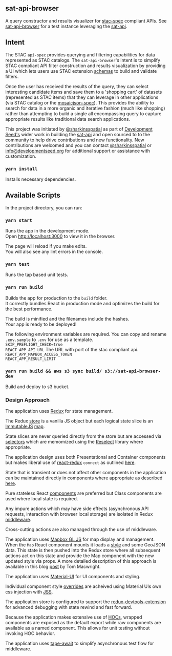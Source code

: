 
## sat-api-browser
A query constructor and results visualizer for [stac-spec](https://github.com/radiantearth/stac-spec/tree/master/api-spec)
compliant APIs. See [sat-api-browser](http://sat-api-browser.s3-website-us-east-1.amazonaws.com/) for a test instance leveraging the 
[sat-api](https://github.com/sat-utils/sat-api).

## Intent

The STAC `api-spec` provides querying and filtering capabilities for data
represented as STAC catalogs.  The `sat-api-browser`'s intent is to simplify
STAC compliant API filter construction and results visualization by providing a
UI which lets users use STAC extension [schemas](https://github.com/radiantearth/stac-spec/tree/master/extensions)
to build and validate filters. 

Once the user has received the results of the query, they can select interesting
candidate items and save them to a 'shopping cart' of datasets (represented as STAC items)
that they can leverage in other applications (via STAC catalog or the [mosaicjson-spec](https://github.com/developmentseed/mosaicjson-spec)).  This provides the ability to search
for data in a more organic and iterative fashion (much like shopping) rather than
attempting to build a single all encompassing query to capture appropriate results
like traditional data search applications.

This project was initiated by [@sharkinsspatial](https://github.com/sharkinsspatial) as part of [Development Seed's](https://developmentseed.org/) wider work in building the [sat-api](https://github.com/sat-utils/sat-api)
and open sourced to to the community to help drive contributions and new functionality.  New contributions are welcomed and you can contact
[@sharkinsspatial](https://github.com/sharkinsspatial) or info@developmentseed.org for additional support or assistance with customization.

### `yarn install`
Installs necessary dependencies.

## Available Scripts

In the project directory, you can run:

### `yarn start`

Runs the app in the development mode.<br>
Open [http://localhost:3000](http://localhost:3000) to view it in the browser.

The page will reload if you make edits.<br>
You will also see any lint errors in the console.

### `yarn test`
Runs the tap based unit tests.

### `yarn run build`

Builds the app for production to the `build` folder.<br>
It correctly bundles React in production mode and optimizes the build for the best performance.

The build is minified and the filenames include the hashes.<br>
Your app is ready to be deployed!

The following environment variables are required.  You can copy and rename `.env.sample` to `.env` for use as a template.<br>
`SKIP_PREFLIGHT_CHECK=true`<br>
`REACT_APP_API_URL` The URL with port of the stac compliant api.<br>
`REACT_APP_MAPBOX_ACCESS_TOKEN`<br>
`REACT_APP_RESULT_LIMIT`

### `yarn run build && aws s3 sync build/ s3://sat-api-browser-dev`

Build and deploy to s3 bucket.

### Design Approach

The application uses [Redux](https://redux.js.org/) for state management.

The Redux [store](https://redux.js.org/basics/store) is a vanilla JS object but each logical state slice is an [ImmutableJS](https://facebook.github.io/immutable-js/) [map](https://facebook.github.io/immutable-js/docs/#/Map).  

State slices are never queried directly from the store but are accessed via [selectors](https://redux.js.org/recipes/computingderiveddata) which are memomized using the [Reselect](https://github.com/reduxjs/reselect) library where appropriate.

The application design uses both Presentational and Container components but makes liberal use of [react-redux](https://react-redux.js.org/docs/introduction/basic-tutorial) `connect` as outlined [here](https://redux.js.org/faq/reactredux#should-i-only-connect-my-top-component-or-can-i-connect-multiple-components-in-my-tree).

State that is transient or does not affect other components in the application can be maintained directly in components where appropriate as described [here](https://redux.js.org/faq/organizingstate#do-i-have-to-put-all-my-state-into-redux-should-i-ever-use-reacts-setstate).

Pure stateless React [components](https://reactjs.org/docs/state-and-lifecycle.html) are preferred but Class components are used where local state is required.

Any impure actions which may have side effects (asynchronous API requests, interaction with browser local storage) are isolated in Redux [middleware](https://redux.js.org/advanced/middleware).

Cross-cutting actions are also managed through the use of middleware.

The application uses [Mapbox GL JS](https://www.mapbox.com/mapbox-gl-js/api/) for map display and management.  When the `Map` React component mounts it loads a [style](https://www.mapbox.com/mapbox-gl-js/style-spec) and some GeoJSON data.  This state is then pushed into the Redux store where all subsequent actions act on this state and provide the Map component with the new updated style via props. A more detailed description of this approach is available in this blog [post](https://blog.mapbox.com/mapbox-gl-js-in-a-reactive-application-e08eecf0221b) by Tom Macwright.

The application uses [Material-UI](https://material-ui.com/) for UI components and styling.

Individual component style [overrides](https://material-ui.com/customization/overrides/) are acheived using Material UIs own css injection with [JSS](https://cssinjs.org/?v=v9.8.7).

The application store is configured to support the [redux-devtools-extension](https://github.com/zalmoxisus/redux-devtools-extension) for advanced debugging with state rewind and fast forward.

Because the application makes extensive use of [HOCs](https://reactjs.org/docs/higher-order-components.html), wrapped components are exposed as the default export while raw components are available as a named component.  This allows for unit testing without invoking HOC behavior.

The application uses [tape-await](https://github.com/mbostock/tape-await) to simplify asynchronous test flow for middleware.
